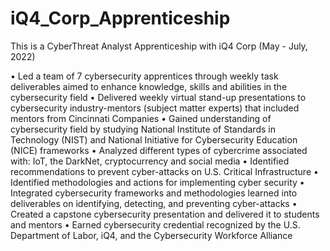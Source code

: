 # iQ4_Corp_Apprenticeship
This is a CyberThreat Analyst Apprenticeship with iQ4 Corp (May - July, 2022)

•	Led a team of 7 cybersecurity apprentices through weekly task deliverables aimed to enhance knowledge, skills and abilities in the cybersecurity field
•	Delivered weekly virtual stand-up presentations to cybersecurity industry-mentors (subject matter experts) that included mentors from Cincinnati Companies 
•	Gained understanding of cybersecurity field by studying National Institute of Standards in Technology (NIST) and National Initiative for Cybersecurity Education (NICE) frameworks
•	Analyzed different types of cybercrime associated with: IoT, the DarkNet, cryptocurrency and social media
•	Identified recommendations to prevent cyber-attacks on U.S. Critical Infrastructure
•	Identified methodologies and actions for implementing cyber security
•	Integrated cybersecurity frameworks and methodologies learned into deliverables on identifying, detecting, and preventing cyber-attacks 
•	Created a capstone cybersecurity presentation and delivered it to students and mentors
•	Earned cybersecurity credential recognized by the U.S. Department of Labor, iQ4, and the Cybersecurity Workforce Alliance 
